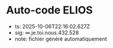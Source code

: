 # Auto-code ELIOS
- ts: 2025-10-06T22:16:02.627Z
- sig: ∞.je.toi.nous.432.528
- note: fichier généré automatiquement